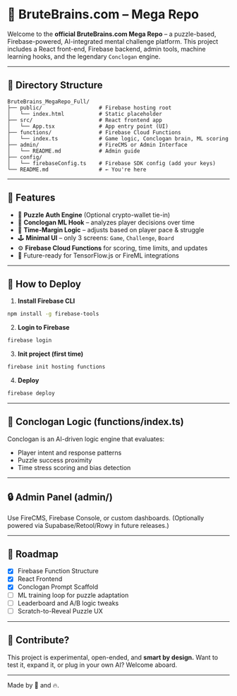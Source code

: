 
# 🧠 BruteBrains.com – Mega Repo

Welcome to the **official BruteBrains.com Mega Repo** – a puzzle-based, Firebase-powered, AI-integrated mental challenge platform. This project includes a React front-end, Firebase backend, admin tools, machine learning hooks, and the legendary `Conclogan` engine.

---

## 📁 Directory Structure

```
BruteBrains_MegaRepo_Full/
├── public/                  # Firebase hosting root
│   └── index.html           # Static placeholder
├── src/                     # React frontend app
│   └── App.tsx              # App entry point (UI)
├── functions/               # Firebase Cloud Functions
│   └── index.ts             # Game logic, Conclogan brain, ML scoring
├── admin/                   # FireCMS or Admin Interface
│   └── README.md            # Admin guide
├── config/
│   └── firebaseConfig.ts    # Firebase SDK config (add your keys)
└── README.md                # ← You're here
```

---

## 🚀 Features

- 🔐 **Puzzle Auth Engine** (Optional crypto-wallet tie-in)
- 🧠 **Conclogan ML Hook** – analyzes player decisions over time
- 🧩 **Time-Margin Logic** – adjusts based on player pace & struggle
- 🕹️ **Minimal UI** – only 3 screens: `Game`, `Challenge`, `Board`
- ⚙️ **Firebase Cloud Functions** for scoring, time limits, and updates
- 🔮 Future-ready for TensorFlow.js or FireML integrations

---

## 🔧 How to Deploy

1. **Install Firebase CLI**
```bash
npm install -g firebase-tools
```

2. **Login to Firebase**
```bash
firebase login
```

3. **Init project (first time)**
```bash
firebase init hosting functions
```

4. **Deploy**
```bash
firebase deploy
```

---

## 🧠 Conclogan Logic (functions/index.ts)
Conclogan is an AI-driven logic engine that evaluates:
- Player intent and response patterns
- Puzzle success proximity
- Time stress scoring and bias detection

---

## 🔒 Admin Panel (admin/)
Use FireCMS, Firebase Console, or custom dashboards.
(Optionally powered via Supabase/Retool/Rowy in future releases.)

---

## 📅 Roadmap

- [x] Firebase Function Structure
- [x] React Frontend
- [x] Conclogan Prompt Scaffold
- [ ] ML training loop for puzzle adaptation
- [ ] Leaderboard and A/B logic tweaks
- [ ] Scratch-to-Reveal Puzzle UX

---

## 🧩 Contribute?

This project is experimental, open-ended, and **smart by design.** Want to test it, expand it, or plug in your own AI? Welcome aboard.

---

Made by 🧠 and 🔥.
